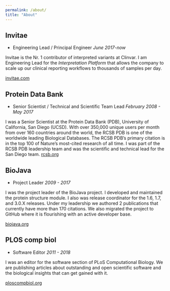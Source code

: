 ```yaml
---
permalink: /about/
title: "About"
---
```


## Invitae

* Engineering Lead / Principal Engineer *June 2017-now*

Invitae is the Nr. 1 contributor of interpreted variants at Clinvar. I am Engineering Lead for the *Interpretation Platform* that allows the company to scale up our clinical reporting workflows to thousands of samples per day.

[invitae.com](https://www.invitae.com)


## Protein Data Bank

* Senior Scientist / Technical and Scientific Team Lead *February 2008 - May 2017*

I was a Senior Scientist at the Protein Data Bank (PDB), University of California, San Diego (UCSD). With over 350,000 unique users per month from over 160 countries around the world, the RCSB PDB is one of the worldwide leading Biological Databases. The RCSB PDB’s primary citation is in the top 100 of Nature’s most-cited research of all time. I was part of the RCSB PDB leadership team and was the scientific and technical lead for the San Diego team.
[rcsb.org](https://www.rcsb.org)

## BioJava

* Project Leader *2009 - 2017*

I was the project leader of the BioJava project. I developed and maintained the protein structure module. I also was release coordinator for the 1.6, 1.7, and 3.0.X releases. Under my leadership we authored 2 publications that currently have more than 170 citations. We also migrated the project to GitHub where it is flourishing with an active developer base.

[biojava.org](https://www.biojava.org)

## PLOS comp biol

* Software Editor *2011 - 2018*

I was an editor for the software section of PLoS Computational Biology. We are publishing articles about outstanding and open scientific software and the biological insights that can get gained with it.

[ploscompbiol.org](https://www.ploscompbiol.org)